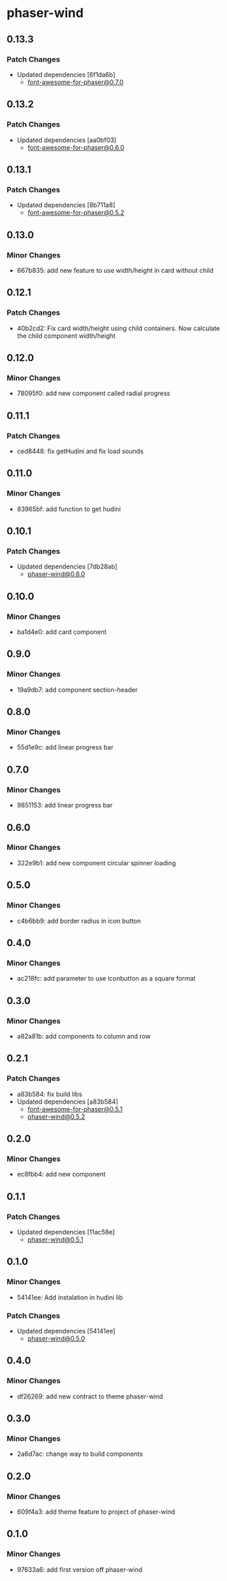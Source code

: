 # phaser-wind

## 0.13.3

### Patch Changes

- Updated dependencies [6f1da6b]
  - font-awesome-for-phaser@0.7.0

## 0.13.2

### Patch Changes

- Updated dependencies [aa0bf03]
  - font-awesome-for-phaser@0.6.0

## 0.13.1

### Patch Changes

- Updated dependencies [8b711a8]
  - font-awesome-for-phaser@0.5.2

## 0.13.0

### Minor Changes

- 667b835: add new feature to use width/height in card without child

## 0.12.1

### Patch Changes

- 40b2cd2: Fix card width/height using child containers. Now calculate the child component width/height

## 0.12.0

### Minor Changes

- 78095f0: add new component called radial progress

## 0.11.1

### Patch Changes

- ced8448: fix getHudini and fix load sounds

## 0.11.0

### Minor Changes

- 83965bf: add function to get hudini

## 0.10.1

### Patch Changes

- Updated dependencies [7db28ab]
  - phaser-wind@0.6.0

## 0.10.0

### Minor Changes

- ba1d4e0: add card component

## 0.9.0

### Minor Changes

- 19a9db7: add component section-header

## 0.8.0

### Minor Changes

- 55d1e9c: add linear progress bar

## 0.7.0

### Minor Changes

- 9851153: add linear progress bar

## 0.6.0

### Minor Changes

- 322e9b1: add new component circular spinner loading

## 0.5.0

### Minor Changes

- c4b6bb9: add border radius in icon button

## 0.4.0

### Minor Changes

- ac218fc: add parameter to use iconbutton as a square format

## 0.3.0

### Minor Changes

- a82a81b: add components to column and row

## 0.2.1

### Patch Changes

- a83b584: fix build libs
- Updated dependencies [a83b584]
  - font-awesome-for-phaser@0.5.1
  - phaser-wind@0.5.2

## 0.2.0

### Minor Changes

- ec8fbb4: add new component

## 0.1.1

### Patch Changes

- Updated dependencies [11ac58e]
  - phaser-wind@0.5.1

## 0.1.0

### Minor Changes

- 54141ee: Add instalation in hudini lib

### Patch Changes

- Updated dependencies [54141ee]
  - phaser-wind@0.5.0

## 0.4.0

### Minor Changes

- df26269: add new contract to theme phaser-wind

## 0.3.0

### Minor Changes

- 2a6d7ac: change way to build components

## 0.2.0

### Minor Changes

- 609f4a3: add theme feature to project of phaser-wind

## 0.1.0

### Minor Changes

- 97633a6: add first version off phaser-wind
